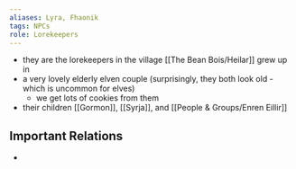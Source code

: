 ```yaml
---
aliases: Lyra, Fhaonik
tags: NPCs
role: Lorekeepers
---
```


- they are the lorekeepers in the village [[The Bean Bois/Heilar]] grew up in
- a very lovely elderly elven couple (surprisingly, they both look old - which is uncommon for elves)
	- we get lots of cookies from them
- their children [[Gormon]], [[Syrja]], and [[People & Groups/Enren Eillir]]

## Important Relations
*